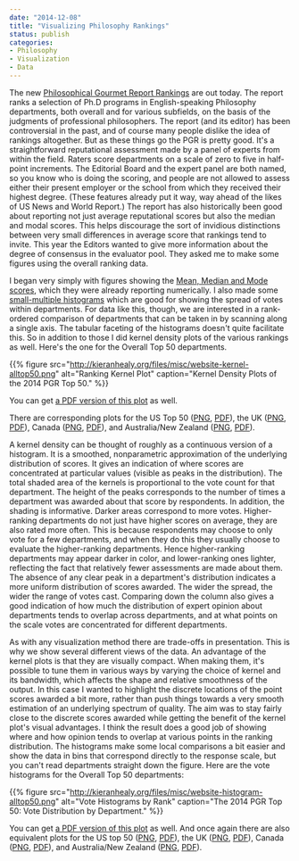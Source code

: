 ```yaml
---
date: "2014-12-08"
title: "Visualizing Philosophy Rankings"
status: publish
categories:
- Philosophy
- Visualization
- Data
---
```



The new [Philosophical Gourmet Report Rankings](http://www.philosophicalgourmet.com) are out today. The report ranks a selection of Ph.D programs in English-speaking Philosophy departments, both overall and for various subfields, on the basis of the judgments of professional philosophers. The report (and its editor) has been controversial in the past, and of course many people dislike the idea of rankings altogether. But as these things go the PGR is pretty good. It's a straightforward reputational assessment made by a panel of experts from within the field. Raters score departments on a scale of zero to five in half-point increments. The Editorial Board and the expert panel are both named, so you know who is doing the scoring, and people are not allowed to assess either their present employer or the school from which they received their highest degree. (These features already put it way, way ahead of the likes of US News and World Report.) The report has also historically been good about reporting not just average reputational scores but also the median and modal scores. This helps discourage the sort of invidious distinctions between very small differences in average score that rankings tend to invite. This year the Editors wanted to give more information about the degree of consensus in the evaluator pool. They asked me to make some figures using the overall ranking data.

I began very simply with figures showing the [Mean, Median and Mode scores](http://kieranhealy.org/files/misc/website-mmm-alltop50.png), which they were already reporting numerically. I also made some [small-multiple histograms](http://kieranhealy.org/files/misc/website-histogram-alltop50.png) which are good for showing the spread of votes within departments. For data like this, though, we are interested in a rank-ordered comparison of departments that can be taken in by scanning along a single axis. The tabular faceting of the histograms doesn't quite facilitate this. So in addition to those I did kernel density plots of the various rankings as well. Here's the one for the Overall Top 50 departments.

{{% figure src="http://kieranhealy.org/files/misc/website-kernel-alltop50.png" alt="Ranking Kernel Plot" caption="Kernel Density Plots of the 2014 PGR Top 50." %}}

You can get [a PDF version of this plot](http://kieranhealy.org/files/misc/website-kernel-alltop50.pdf) as well.

There are corresponding plots for the US Top 50 ([PNG](http://kieranhealy.org/files/misc/website-kernel-US50.png), [PDF](http://kieranhealy.org/files/misc/website-kernel-US50.pdf)), the UK ([PNG](http://kieranhealy.org/files/misc/website-kernel-uk.png), [PDF](http://kieranhealy.org/files/misc/website-kernel-uk.pdf)), Canada ([PNG](http://kieranhealy.org/files/misc/website-kernel-canada.png), [PDF](http://kieranhealy.org/files/misc/website-kernel-canada.pdf)), and Australia/New Zealand ([PNG](http://kieranhealy.org/files/misc/website-kernel-ANZ.png), [PDF](http://kieranhealy.org/files/misc/website-kernel-ANZ.pdf)).

A kernel density can be thought of roughly as a continuous version of a histogram. It is a smoothed, nonparametric approximation of the underlying distribution of scores. It gives an indication of where scores are concentrated at particular values (visible as peaks in the distribution). The total shaded area of the kernels is proportional to the vote count for that department. The height of the peaks corresponds to the number of times a department was awarded about that score by respondents. In addition, the shading is informative. Darker areas correspond to more votes. Higher-ranking departments do not just have higher scores on average, they are also rated more often. This is because respondents may choose to only vote for a few departments, and when they do this they usually choose to evaluate the higher-ranking departments. Hence higher-ranking departments may appear darker in color, and lower-ranking ones lighter, reflecting the fact that relatively fewer assessments are made about them. The absence of any clear peak in a department's distribution indicates a more uniform distribution of scores awarded. The wider the spread, the wider the range of votes cast. Comparing down the column also gives a good indication of how much the distribution of expert opinion about departments tends to overlap across departments, and at what points on the scale votes are concentrated for different departments.

As with any visualization method there are trade-offs in presentation. This is why we show several different views of the data. An advantage of the kernel plots is that they are visually compact. When making them, it's possible to tune them in various ways by varying the choice of kernel and its bandwidth, which affects the shape and relative smoothness of the output. In this case I wanted to highlight the discrete locations of the point scores awarded a bit more, rather than push things towards a very smooth estimation of an underlying spectrum of quality. The aim was to stay fairly close to the discrete scores awarded while getting the benefit of the kernel plot's visual advantages. I think the result does a good job of showing where and how opinion tends to overlap at various points in the ranking distribution. The histograms make some local comparisons a bit easier and show the data in bins that correspond directly to the response scale, but you can't read departments straight down the figure. Here are the vote histograms for the Overall Top 50 departments:


{{% figure src="http://kieranhealy.org/files/misc/website-histogram-alltop50.png" alt="Vote Histograms by Rank" caption="The 2014 PGR Top 50: Vote Distribution by Department." %}}

You can get [a PDF version of this plot](http://kieranhealy.org/files/misc/website-histogram-alltop50.pdf) as well. And once again there are also equivalent plots for the US top 50 ([PNG](http://kieranhealy.org/files/misc/website-histogram-US50.png), [PDF](http://kieranhealy.org/files/misc/website-histogram-US50.pdf)), the UK ([PNG](http://kieranhealy.org/files/misc/website-histogram-UK.png), [PDF](http://kieranhealy.org/files/misc/website-histogram-UK.pdf)), Canada ([PNG](http://kieranhealy.org/files/misc/website-histogram-canada.png), [PDF](http://kieranhealy.org/files/misc/website-histogram-canada.pdf)), and Australia/New Zealand ([PNG](http://kieranhealy.org/files/misc/website-histogram-ANZ.png), [PDF](http://kieranhealy.org/files/misc/website-histogram-ANZ.pdf)).


